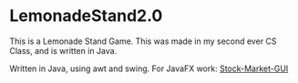 # LemonadeStand2.0

This is a Lemonade Stand Game.
This was made in my second ever CS Class, and is written in Java.

Written in Java, using awt and swing.
For JavaFX work: [Stock-Market-GUI](https://github.com/mcmullinboy15/Stock-Market-GUI)
